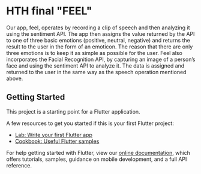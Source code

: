 # HTH final "FEEL"

Our app, feel, operates by recording a clip of speech and then analyzing it using the sentiment API. The app then assigns the value returned by the API to one of three basic emotions (positive, neutral, negative) and returns the result to the user in the form of an emoticon. The reason that there are only three emotions is to keep it as simple as possible for the user. Feel also incorporates the Facial Recognition API, by capturing an image of a person’s face and using the sentiment API to analyze it. The data is assigned and returned to the user in the same way as the speech operation mentioned above. 


## Getting Started

This project is a starting point for a Flutter application.

A few resources to get you started if this is your first Flutter project:

- [Lab: Write your first Flutter app](https://flutter.dev/docs/get-started/codelab)
- [Cookbook: Useful Flutter samples](https://flutter.dev/docs/cookbook)

For help getting started with Flutter, view our
[online documentation](https://flutter.dev/docs), which offers tutorials,
samples, guidance on mobile development, and a full API reference.

